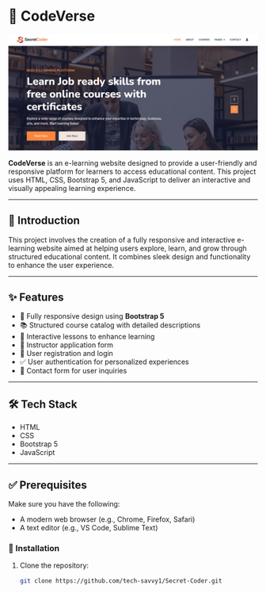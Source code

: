 # 🎯 CodeVerse

![E-Learning Website](preview.jpg)

**CodeVerse** is an e-learning website designed to provide a user-friendly and responsive platform for learners to access educational content. This project uses HTML, CSS, Bootstrap 5, and JavaScript to deliver an interactive and visually appealing learning experience.

---

## 🚀 Introduction

This project involves the creation of a fully responsive and interactive e-learning website aimed at helping users explore, learn, and grow through structured educational content. It combines sleek design and functionality to enhance the user experience.

---

## ✨ Features

- 📱 Fully responsive design using **Bootstrap 5**
- 📚 Structured course catalog with detailed descriptions
- 🧠 Interactive lessons to enhance learning
- 🧾 Instructor application form
- 🔐 User registration and login
- ✅ User authentication for personalized experiences
- 📩 Contact form for user inquiries

---

## 🛠️ Tech Stack
- HTML
- CSS
- Bootstrap 5
- JavaScript

---

## ✅ Prerequisites

Make sure you have the following:

- A modern web browser (e.g., Chrome, Firefox, Safari)
- A text editor (e.g., VS Code, Sublime Text)

### 🧾 Installation

1. Clone the repository:
   ```bash
   git clone https://github.com/tech-savvy1/Secret-Coder.git

